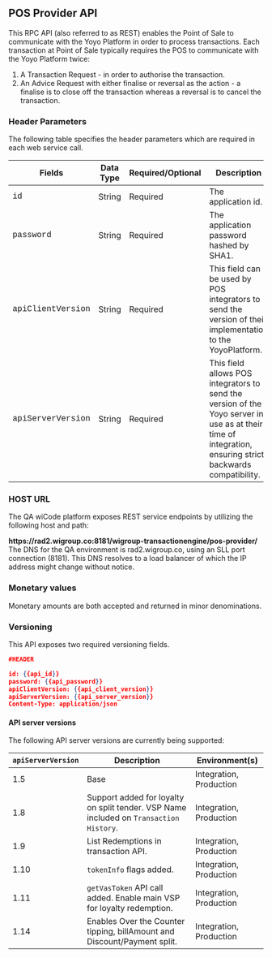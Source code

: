 
## POS Provider API

This RPC API (also referred to as REST) enables the Point of Sale to communicate with the Yoyo Platform in order to process transactions. Each transaction at Point of Sale typically requires the POS to communicate with the Yoyo Platform twice:

<ol>
<li>A Transaction Request - in order to authorise the transaction.
<li>An Advice Request with either finalise or reversal as the action - a finalise is to close off the transaction whereas a reversal is to cancel the transaction.
</ol>

### Header Parameters

The following table specifies the header parameters which are required in each web service call.

Fields | Data Type | Required/Optional | Description
------ | --------- | ----------------- | -----------
<font face="Courier New">id</font> | String | Required | The application id.
<font face="Courier New">password</font> | String | Required | The application password hashed by SHA1.
<font face="Courier New">apiClientVersion</font> | String | Required | This field can be used by POS integrators to send the version of their implementation to the YoyoPlatform.
<font face="Courier New">apiServerVersion</font> | String | Required | This field allows POS integrators to send the version of the Yoyo server in use as at their time of integration, ensuring strict backwards compatibility.


### HOST URL

The QA wiCode platform exposes REST service endpoints by utilizing the following host and path:

<aside class="notice"><b>https://rad2.wigroup.co:8181/wigroup-transactionengine/pos-provider/</b></aside>

<aside class="success">The DNS for the QA environment is rad2.wigroup.co, using an SLL port connection (8181). This DNS resolves to a load balancer of which the IP address might change without notice.</aside>

### Monetary values
Monetary amounts are both accepted and returned in minor denominations.

### Versioning
This API exposes two required versioning fields.

```json 
#HEADER 

id: {{api_id}}
password: {{api_password}}
apiClientVersion: {{api_client_version}}
apiServerVersion: {{api_server_version}}
Content-Type: application/json
```


#### API server versions
The following API server versions are currently being supported:

`apiServerVersion` | Description | Environment(s)
------------------ | ----------- | --------------
1.5 | Base | Integration, Production
1.8 | Support added for loyalty on split tender. VSP Name included on `Transaction History`. | Integration, Production
1.9 | List Redemptions in transaction API. | Integration, Production
1.10 | `tokenInfo` flags added. | Integration, Production
1.11 | `getVasToken` API call added. Enable main VSP for loyalty redemption. | Integration, Production
1.14 |  Enables Over the Counter tipping, billAmount and Discount/Payment split. | Integration, Production
